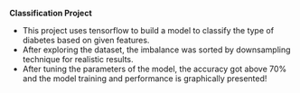 **Classification Project**
- This project uses tensorflow to build a model to classify the type of diabetes based on given features.
- After exploring the dataset, the imbalance was sorted by downsampling technique for realistic results.
- After tuning the parameters of the model, the accuracy got above 70% and the model training and performance is graphically presented!

